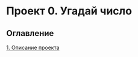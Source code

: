 # Проект 0. Угадай число

## Оглавление
[1. Описание проекта](https://github.com/Chipayka/SFDS/tree/main/project_0/README.md#Описание-проекта)
